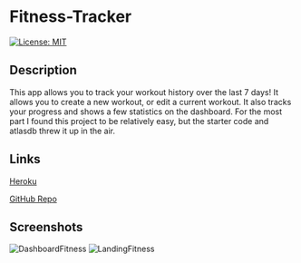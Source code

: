 # Fitness-Tracker
[![License: MIT](https://img.shields.io/badge/License-MIT-yellow.svg)](https://opensource.org/licenses/MIT)

## Description 
This app allows you to track your workout history over the last 7 days! It allows you to create a new workout, or edit a current workout. It also tracks your progress and shows a few statistics on the dashboard. For the most part I found this project to be relatively easy, but the starter code and atlasdb threw it up in the air. 

## Links
[Heroku](https://fitness-tracker-yey.herokuapp.com/?id=616b6367869c0000162ff686)

[GitHub Repo](https://github.com/Mheer91/fitness-tracker)

## Screenshots
![DashboardFitness](https://user-images.githubusercontent.com/80427770/137604939-fcc4ad52-dbfe-47d2-9d6f-3ff781404c39.jpg)
![LandingFitness](https://user-images.githubusercontent.com/80427770/137604941-6855acad-7d52-418f-9e96-017db7ebb7e5.jpg)
